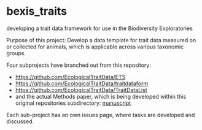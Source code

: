# bexis_traits

developing a trait data framework for use in the Biodiversity Exploratories

Purpose of this project: Develop a data template for trait data measured on or collected for animals, which is applicable across various taxonomic groups.

Four subprojects have branched out from this repository:

- https://github.com/EcologicalTraitData/ETS
- https://github.com/EcologicalTraitData/traitdataform
- https://github.com/EcologicalTraitData/TraitDataList
- and the actual Methods paper, which is being developed within this original repositories subdirectory: [manuscript](https://github.com/fdschneider/bexis_traits/tree/master/manuscript)

Each sub-project has an own issues page, where tasks are developed and discussed. 